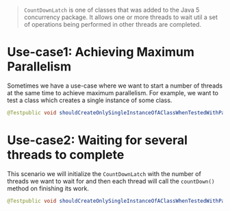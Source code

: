 > `CountDownLatch` is one of classes that was added to the Java 5 concurrency package. It allows one or more threads to wait util a set of operations being performed in other threads are completed.

# Use-case1: Achieving Maximum Parallelism

Sometimes we have a use-case where we want to start a number of threads at the same time to achieve maximum parallelism. For example, we want to test a class which creates a single instance of some class.

```java
@Testpublic void shouldCreateOnlySingleInstanceOfAClassWhenTestedWithParallelThreads() throws InterruptedException {    long start = System.currentTimeMillis();    final ObjectFactory factory = new ObjectFactory();    final CountDownLatch startSignal = new CountDownLatch(1);    class MyThread extends Thread {        MyObject instance;        @Override        public void run() {            try {                startSignal.await();                instance = factory.getInstance();                TimeUnit.SECONDS.sleep(1);            } catch (InterruptedException e) {                e.printStackTrace();            }        }    }    int threadCount = 1000;    MyThread[] threads = new MyThread[threadCount];    for (int i = 0; i < threadCount; i++) {        threads[i] = new MyThread();        threads[i].start();    }    startSignal.countDown();    for (MyThread myThread : threads) {        myThread.join();    }    MyObject instance = factory.getInstance();    for (MyThread myThread : threads) {        assertEquals(instance, myThread.instance);    }    System.out.println("spent: " + (System.currentTimeMillis() - start));}
```

# Use-case2: Waiting for several threads to complete

This scenario we will initialize the `CountDownLatch` with the number of threads we want to wait for and then each thread will call the `countDown()` method on finishing its work.

```java
@Testpublic void shouldCreateOnlySingleInstanceOfAClassWhenTestedWithParallelThreads2() throws InterruptedException {    long start = System.currentTimeMillis();    int threadCount = 1000;    final ObjectFactory factory = new ObjectFactory();    final CountDownLatch startSignal = new CountDownLatch(1);    final CountDownLatch stopSignal = new CountDownLatch(threadCount);    class MyThread extends Thread {        MyObject instance;        @Override        public void run() {            try {                startSignal.await();                instance = factory.getInstance();                TimeUnit.SECONDS.sleep(1);            } catch (InterruptedException e) {                e.printStackTrace();            } finally {                stopSignal.countDown();            }        }    }    MyThread[] threads = new MyThread[threadCount];    for (int i = 0; i < threadCount; i++) {        threads[i] = new MyThread();        threads[i].start();    }    startSignal.countDown();    stopSignal.await();    MyObject instance = factory.getInstance();    for (MyThread myThread : threads) {        assertEquals(instance, myThread.instance);    }    System.out.println("spent: " + (System.currentTimeMillis() - start));}
```
